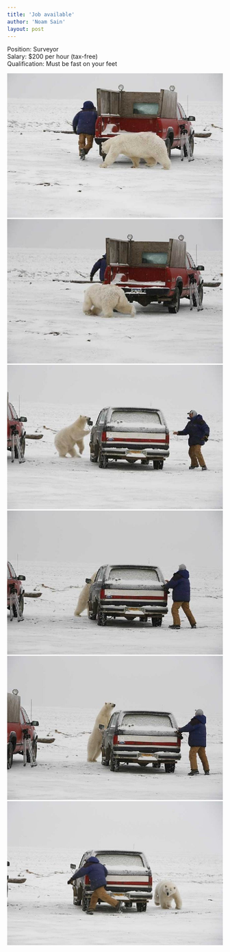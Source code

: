 ```yaml
---
title: 'Job available'
author: 'Noam Sain'
layout: post
---
```


Position: Surveyor  
Salary: $200 per hour (tax-free)  
Qualification: Must be fast on your feet  
  
![surveyor1](/assets/2012/2012-10-surveyor1.jpg) ![surveyor2](/assets/2012/2012-10-surveyor2.jpg) ![surveyor3](/assets/2012/2012-10-surveyor3.jpg) ![surveyor4](/assets/2012/2012-10-surveyor4.jpg) ![surveyor5](/assets/2012/2012-10-surveyor5.jpg) ![surveyor7](/assets/2012/2012-10-surveyor7.jpg)